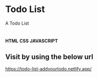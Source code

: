 # Todo List
A Todo List
#
**HTML**
**CSS**
**JAVASCRIPT**

## Visit by using the below url
https://todo-list-addyourtodo.netlify.app/
